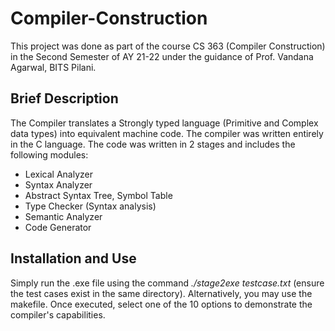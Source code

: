 # Compiler-Construction
This project was done as part of the course CS 363 (Compiler Construction) in the Second Semester of AY 21-22 under the guidance of  Prof. Vandana Agarwal, BITS Pilani.

## Brief Description
The Compiler translates a Strongly typed language (Primitive and Complex data types) into equivalent machine code. The compiler was written entirely in the C language. The code was written in 2 stages and includes the following modules:
- Lexical Analyzer
- Syntax Analyzer
- Abstract Syntax Tree, Symbol Table
- Type Checker (Syntax analysis)
- Semantic Analyzer
- Code Generator

## Installation and Use
Simply run the .exe file using the command <em>./stage2exe testcase.txt</em> (ensure the test cases exist in the same directory). Alternatively, you may use the makefile. Once executed, select one of the 10 options to demonstrate the compiler's capabilities.

